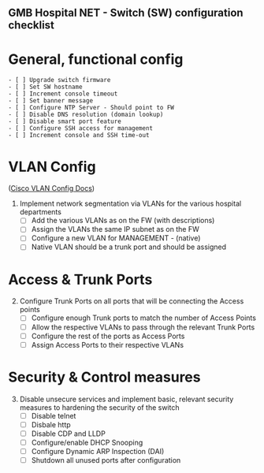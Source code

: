 ## GMB Hospital NET - Switch (SW) configuration checklist

# General, functional config
    - [ ] Upgrade switch firmware
    - [ ] Set SW hostname
    - [ ] Increment console timeout
    - [ ] Set banner message
    - [ ] Configure NTP Server - Should point to FW
    - [ ] Disable DNS resolution (domain lookup)
    - [ ] Disable smart port feature
    - [ ] Configure SSH access for management
    - [ ] Increment console and SSH time-out

# VLAN Config
([Cisco VLAN Config Docs](https://www.cisco.com/c/en/us/td/docs/switches/lan/catalyst_pon/software/configuration_guide/vlan/b-gpon-config-vlan/configuring_vlan.pdf))
1. Implement network segmentation via VLANs for the various hospital departments
    - [ ] Add the various VLANs as on the FW (with descriptions)
    - [ ] Assign the VLANs the same IP subnet as on the FW
    - [ ] Configure a new VLAN for MANAGEMENT - (native)
    - [ ] Native VLAN should be a trunk port and should be assigned 

# Access & Trunk Ports
2. Configure Trunk Ports on all ports that will be connecting the Access points
    - [ ] Configure enough Trunk ports to match the number of Access Points
    - [ ] Allow the respective VLANs to pass through the relevant Trunk Ports
    - [ ] Configure the rest of the ports as Access Ports
    - [ ] Assign Access Ports to their respective VLANs

# Security & Control measures
3. Disable unsecure services and implement basic, relevant security measures to hardening the security of the switch
    - [ ] Disable telnet
    - [ ] Disbale http
    - [ ] Disable CDP and LLDP
    - [ ] Configure/enable DHCP Snooping
    - [ ] Configure Dynamic ARP Inspection (DAI)
    - [ ] Shutdown all unused ports after configuration